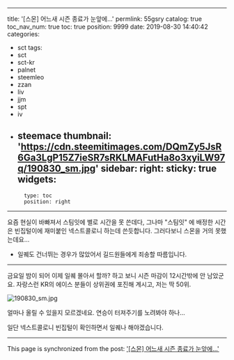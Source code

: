 
---
title: '[스몬] 어느새 시즌 종료가 눈앞에...'
permlink: 55gsry
catalog: true
toc_nav_num: true
toc: true
position: 9999
date: 2019-08-30 14:40:42
categories:
- sct
tags:
- sct
- sct-kr
- palnet
- steemleo
- zzan
- liv
- jjm
- spt
- iv
- steemace
thumbnail: 'https://cdn.steemitimages.com/DQmZy5JsR6Ga3LgP15Z7ieSR7sRKLMAFutHa8o3xyiLW97q/190830_sm.jpg'
sidebar:
    right:
        sticky: true
widgets:
    -
        type: toc
        position: right
---


요즘 현실이 바빠져서 스팀잇에 별로 시간을 못 쓴데다, 그나마 "스팀잇" 에 배정한 시간은 빈집털이에 재미붙인 넥스트콜로니 하는데 쓴듯합니다. 그러다보니 스몬을 거의 못했는데요... 

* 일퀘도 건너뛰는 경우가 많았어서 길드원들에게 죄송할 따름입니다.

---

금요일 밤이 되어 이제 일퀘 몰아서 할까? 하고 보니 시즌  마감이 12시간밖에 안 남았군요. 자랑스런 KR의 에이스 분들이 상위권에 포진해 계시고, 저는 딱 50위.

![190830_sm.jpg](https://cdn.steemitimages.com/DQmZy5JsR6Ga3LgP15Z7ieSR7sRKLMAFutHa8o3xyiLW97q/190830_sm.jpg)
<br>

얼마나 올릴 수 있을지 모르겠네요. 연승이 터져주기를 노려봐야 하나...

일단 넥스트콜로니 빈집털이 확인하면서 일퀘나 해야겠습니다.

- - -

This page is synchronized from the post: ['[스몬] 어느새 시즌 종료가 눈앞에...'](https://steemit.com/@glory7/55gsry)
